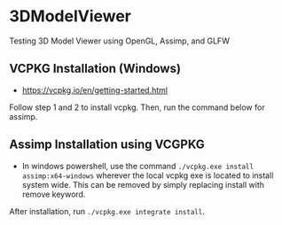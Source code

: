 # 3DModelViewer
Testing 3D Model Viewer using OpenGL, Assimp, and GLFW

## VCPKG Installation (Windows)
- https://vcpkg.io/en/getting-started.html

Follow step 1 and 2 to install vcpkg. Then, run the command below for assimp.

## Assimp Installation using VCGPKG
- In windows powershell, use the command ```./vcpkg.exe install assimp:x64-windows``` wherever the local vcpkg exe is located to install system wide.
This can be removed by simply replacing install with remove keyword.

After installation, run ```./vcpkg.exe integrate install```.

